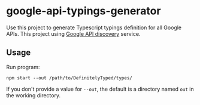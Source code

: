 # google-api-typings-generator
Use this project to generate Typescript typings definition for all Google APIs.
This project using [Google API discovery](https://developers.google.com/discovery/) service.

## Usage
Run program:
```
npm start --out /path/to/DefinitelyTyped/types/
```

If you don't provide a value for `--out`, the default is a directory named `out` in the working directory.
